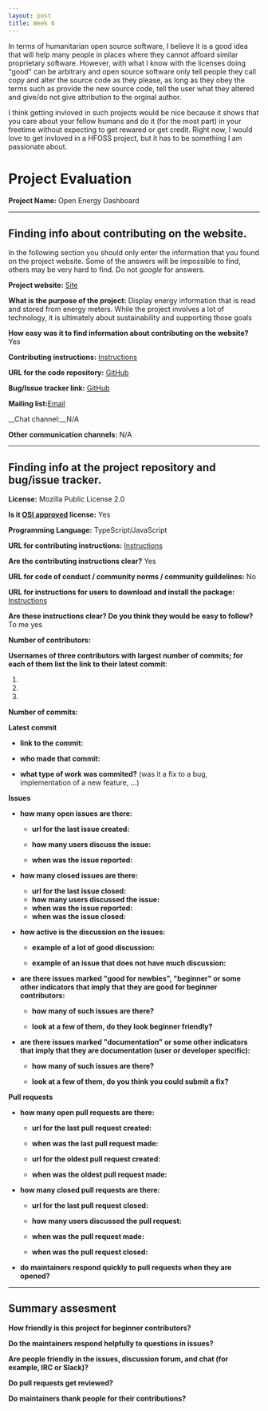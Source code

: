 ```yaml
---
layout: post
title: Week 6
---
```


In terms of humanitarian open source software, I believe it is a good idea that will help many people in places where they cannot affoard similar proprietary software. However, with what I know with the licenses doing "good" can be arbitrary and open source software only tell people they call copy and alter the source code as they please, as long as they obey the terms such as provide the new source code, tell the user what they altered and give/do not give attribution to the orginal author.  

I think getting invloved in such projects would be nice because it shows that you care about your fellow humans and do it (for the most part) in your freetime without expecting to get rewared or get credit. Right now, I would love to get invloved in a HFOSS project, but it has to be something I am passionate about.

# Project Evaluation 



__Project Name:__  Open Energy Dashboard


---

## Finding info about contributing on the website.

In the following section you should only enter the information that you
found on the project website. Some of the answers will be impossible to find, others
may be very hard to find. Do not _google_ for answers.

__Project website:__ [Site](https://openenergydashboard.github.io/index.html)


__What is the purpose of the project:__ Display energy information that is read and stored from energy meters. While the project involves a lot of technology, it is ultimately about sustainability and supporting those goals


__How easy was it to find information about contributing on the website?__ Yes


__Contributing instructions:__ [Instructions](https://openenergydashboard.github.io/involved.html)

__URL for the code repository:__ [GitHub](https://github.com/OpenEnergyDashboard/OED)

__Bug/Issue tracker link:__ [GitHub](https://github.com/OpenEnergyDashboard/OED/issues)

__Mailing list:__[Email](oed@beloit.edu)

__Chat channel:__N/A

__Other communication channels:__ N/A


---

## Finding info at the project repository and bug/issue tracker.

__License:__ Mozilla Public License 2.0

__Is it [OSI approved](https://opensource.org/licenses/alphabetical) license:__ Yes

__Programming Language:__ TypeScript/JavaScript

__URL for contributing instructions:__ [Instructions](https://docs.google.com/forms/d/e/1FAIpQLSfdHQ5OjSyncmRyOxjJoivmjO9dN60AAbxC-1G6EFuo4g-mTA/viewform?c=0&w=1)

__Are the contributing instructions clear?__ Yes


__URL for code of conduct / community norms / community guildelines:__ No

__URL for instructions for users to download and install the package:__ [Instructions](https://github.com/OpenEnergyDashboard/OED/blob/development/CONTRIBUTING.md)


__Are these instructions clear? Do you think they would be easy to follow?__ To me yes

__Number of contributors:__


__Usernames of three contributors with largest number of commits; for
each of them list the link to their latest commit__:

1.
2.
3.


__Number of commits:__

__Latest commit__

- __link to the commit:__

- __who made that commit:__

- __what type of work was commited?__ (was it a fix to a bug, implementation of a new feature, ...)


__Issues__

- __how many open issues are there:__

    - __url for the last issue created:__

    - __how many users discuss the issue:__
    
    - __when was the issue reported:__
    

- __how many closed issues are there:__
    - __url for the last issue closed:__
    - __how many users discussed the issue:__
    - __when was the issue reported:__
    - __when was the issue closed:__

- __how active is the discussion on the issues:__ 

    - __example of a lot of good discussion:__ 
    
    - __example of an issue that does not have much discussion:__



- __are there issues marked "good for newbies", "beginner" or some other indicators that imply that they are good for beginner contributors:__

    - __how many of such issues are there?__
    
    - __look at a few of them, do they look beginner friendly?__ 



- __are there issues marked "documentation" or some other indicators that imply that they are documentation (user or developer specific):__

    - __how many of such issues are there?__
    
    - __look at a few of them, do you think you could submit a fix?__ 



__Pull requests__

- __how many open pull requests are there:__

    - __url for the last pull request created:__
    
    - __when was the last pull request made:__

    - __url for the oldest pull request created:__
    
    - __when was the oldest pull request made:__

- __how many closed pull requests are there:__

    - __url for the last pull request closed:__
    
    - __how many users discussed the pull request:__
    
    - __when was the pull request made:__
    
    - __when was the pull request closed:__
    

- __do maintainers respond quickly to pull requests when they are opened?__ 





---


## Summary assesment
__How friendly is this project for beginner contributors?__


__Do the maintainers respond helpfully to questions in issues?__


__Are people friendly in the issues, discussion forum, and chat (for example, IRC or Slack)?__



__Do pull requests get reviewed?__



__Do maintainers thank people for their contributions?__
